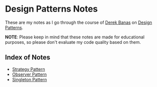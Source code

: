 # Design Patterns Notes

These are my notes as I go through the course of [Derek Banas](https://www.youtube.com/channel/UCwRXb5dUK4cvsHbx-rGzSgw) on [Design Patterns](https://www.youtube.com/playlist?list=PLF206E906175C7E07). 

**NOTE**: Please keep in mind that these notes are made for educational purposes, so please don't evaluate my code quality based on them.

## Index of Notes

* [Strategy Pattern](https://github.com/Catamo/design-patterns-notes/tree/master/DesignPatterns/Patterns/StrategyPattern)
* [Observer Pattern](https://github.com/Catamo/design-patterns-notes/tree/master/DesignPatterns/Patterns/ObserverPattern)
* [Singleton Pattern](https://github.com/Catamo/design-patterns-notes/tree/master/DesignPatterns/Patterns/SingletonPattern)

